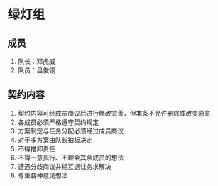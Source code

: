 # 绿灯组
## 成员
1. 队长：邓虎威
2. 队员：吕俊铜
## 契约内容
1. 契约内容可经成员商议后进行修改完善，但本条不允许删除或改变原意
2. 各成员必须严格遵守契约规定
3. 方案制定与任务分配必须经过成员商议
4. 对于多方案由队长拍板决定
5. 不得推卸责任
6. 不得一意孤行、不理会其余成员的想法
7. 遭遇分歧商议并相互退让务求解决
8. 尊重各种意见想法
